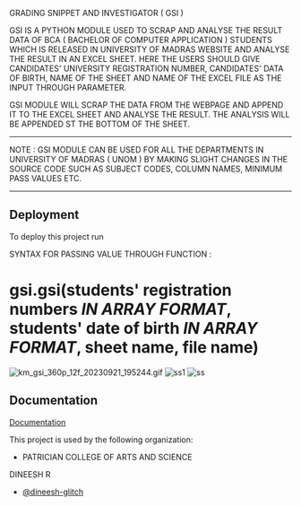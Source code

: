 
GRADING SNIPPET AND INVESTIGATOR 
( GSI )

GSI IS A PYTHON MODULE USED TO SCRAP AND ANALYSE THE RESULT DATA OF BCA ( BACHELOR OF COMPUTER APPLICATION ) STUDENTS WHICH IS RELEASED IN UNIVERSITY OF MADRAS WEBSITE AND ANALYSE THE RESULT IN AN EXCEL SHEET.
HERE THE USERS SHOULD GIVE CANDIDATES' UNIVERSITY REGISTRATION NUMBER, CANDIDATES' DATA OF BIRTH, NAME OF THE SHEET AND NAME OF THE EXCEL FILE AS THE INPUT THROUGH PARAMETER.

GSI MODULE WILL SCRAP THE DATA FROM THE WEBPAGE AND APPEND IT TO THE EXCEL SHEET AND ANALYSE THE RESULT. THE ANALYSIS WILL BE APPENDED ST THE BOTTOM OF THE SHEET.
 **************************************
NOTE : GSI MODULE CAN BE USED FOR ALL THE DEPARTMENTS IN UNIVERSITY OF MADRAS ( UNOM ) BY MAKING SLIGHT CHANGES IN THE SOURCE CODE SUCH AS SUBJECT CODES, COLUMN NAMES, MINIMUM PASS VALUES ETC.
**************************************

## Deployment

To deploy this project run

SYNTAX FOR PASSING VALUE THROUGH FUNCTION : 
# gsi.gsi(students' registration numbers *IN ARRAY FORMAT*, students' date of birth *IN ARRAY FORMAT*, sheet name, file name)


![km_gsi_360p_12f_20230921_195244.gif](https://github.com/dineesh-glitch/Grading_Snippet_and_Investigator_-GSI-/assets/64298980/9dd11ed7-f96e-47f3-aad1-ba4c41f5405b)
![ss1](https://github.com/dineeshr/Grading_Snippet_and_Investigator_-GSI-/assets/64298980/66b62cf9-dd15-4bb3-b08f-0b7652d2bdd7)
![ss](https://github.com/dineeshr/Grading_Snippet_and_Investigator_-GSI-/assets/64298980/012e522c-1c7a-4690-8ee5-78a019dcee8c)



## Documentation

[Documentation](https://docs.google.com/document/d/1zfmnOvHjcKslyfm-z009c-TyE43a7gAMFKYeGuma190/edit?usp=sharing)


This project is used by the following organization:

- PATRICIAN COLLEGE OF ARTS AND     SCIENCE



DINEESH R

- [@dineesh-glitch](https://www.github.com/dineesh-glitch)


